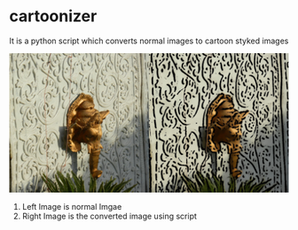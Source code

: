 # cartoonizer
 
 It is a python script which converts normal images to cartoon styked images
 
 ![Image](https://github.com/PRT28/cartoonizer/blob/main/Stack.jpg)

 1. Left Image is normal Imgae
 2. Right Image is the converted image using script
